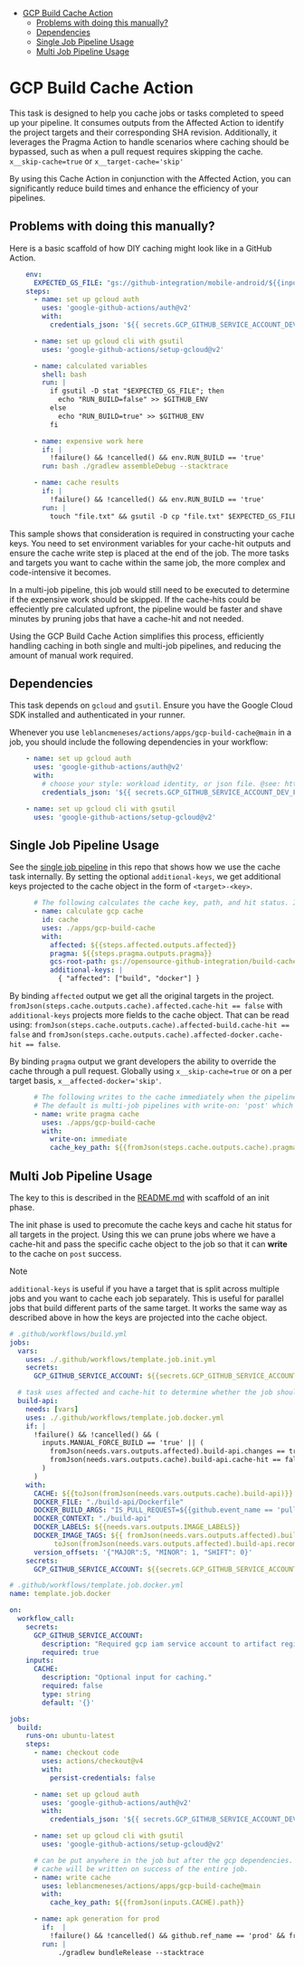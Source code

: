 - [GCP Build Cache Action](#gcp-build-cache-action)
  - [Problems with doing this manually?](#problems-with-doing-this-manually)
  - [Dependencies](#dependencies)
  - [Single Job Pipeline Usage](#single-job-pipeline-usage)
  - [Multi Job Pipeline Usage](#multi-job-pipeline-usage)


# GCP Build Cache Action

This task is designed to help you cache jobs or tasks completed to speed up your pipeline. It consumes outputs from the Affected Action to identify the project targets and their corresponding SHA revision. Additionally, it leverages the Pragma Action to handle scenarios where caching should be bypassed, such as when a pull request requires skipping the cache. `x__skip-cache=true` or `x__target-cache='skip'`

By using this Cache Action in conjunction with the Affected Action, you can significantly reduce build times and enhance the efficiency of your pipelines.


## Problems with doing this manually?

Here is a basic scaffold of how DIY caching might look like in a GitHub Action.

```yaml
    env:
      EXPECTED_GS_FILE: "gs://github-integration/mobile-android/${{inputs.CACHE_KEY}}"
    steps:
      - name: set up gcloud auth
        uses: 'google-github-actions/auth@v2'
        with:
          credentials_json: '${{ secrets.GCP_GITHUB_SERVICE_ACCOUNT_DEV }}'

      - name: set up gcloud cli with gsutil
        uses: 'google-github-actions/setup-gcloud@v2'

      - name: calculated variables
        shell: bash
        run: |
          if gsutil -D stat "$EXPECTED_GS_FILE"; then
            echo "RUN_BUILD=false" >> $GITHUB_ENV
          else
            echo "RUN_BUILD=true" >> $GITHUB_ENV
          fi

      - name: expensive work here
        if: |
          !failure() && !cancelled() && env.RUN_BUILD == 'true'
        run: bash ./gradlew assembleDebug --stacktrace

      - name: cache results
        if: |
          !failure() && !cancelled() && env.RUN_BUILD == 'true'
        run: |
          touch "file.txt" && gsutil -D cp "file.txt" $EXPECTED_GS_FILE
```

This sample shows that consideration is required in constructing your cache keys. You need to set environment variables for your cache-hit outputs and ensure the cache write step is placed at the end of the job. The more tasks and targets you want to cache within the same job, the more complex and code-intensive it becomes.

In a multi-job pipeline, this job would still need to be executed to determine if the expensive work should be skipped. If the cache-hits could be effeciently pre calculated upfront, the pipeline would be faster and shave minutes by pruning jobs that have a cache-hit and not needed.

Using the GCP Build Cache Action simplifies this process, efficiently handling caching in both single and multi-job pipelines, and reducing the amount of manual work required.


## Dependencies

This task depends on `gcloud` and `gsutil`. Ensure you have the Google Cloud SDK installed and authenticated in your runner.

Whenever you use `leblancmeneses/actions/apps/gcp-build-cache@main` in a job, you should include the following dependencies in your workflow:

```yaml
    - name: set up gcloud auth
      uses: 'google-github-actions/auth@v2'
      with:
        # choose your style: workload identity, or json file. @see: https://github.com/google-github-actions/auth
        credentials_json: '${{ secrets.GCP_GITHUB_SERVICE_ACCOUNT_DEV_FILE }}'

    - name: set up gcloud cli with gsutil
      uses: 'google-github-actions/setup-gcloud@v2'
```



## Single Job Pipeline Usage

See the [single job pipeline](./.github/workflows/ci.yml) in this repo that shows how we use the cache task internally.
By setting the optional `additional-keys`, we get additional keys projected to the cache object in the form of `<target>-<key>`.

```yaml
      # The following calculates the cache key, path, and hit status. It will not write to the cache.
      - name: calculate gcp cache
        id: cache
        uses: ./apps/gcp-build-cache
        with:
          affected: ${{steps.affected.outputs.affected}}
          pragma: ${{steps.pragma.outputs.pragma}}
          gcs-root-path: gs://opensource-github-integration/build-cache
          additional-keys: |
            { "affected": ["build", "docker"] }
```

By binding `affected` output we get all the original targets in the project.
`fromJson(steps.cache.outputs.cache).affected.cache-hit == false` with `additional-keys` projects more fields to the cache object.
That can be read using: `fromJson(steps.cache.outputs.cache).affected-build.cache-hit == false` and `fromJson(steps.cache.outputs.cache).affected-docker.cache-hit == false`.


By binding `pragma` output we grant developers the ability to override the cache through a pull request.
Globally using `x__skip-cache=true` or on a per target basis, `x__affected-docker='skip'`.


```yaml
      # The following writes to the cache immediately when the pipeline reaches this step. (useful in single job pipelines)
      # The default is multi-job pipelines with write-on: 'post' which only writes on success of the entire job and can be placed anywhere in the job but after the gcp dependencies.
      - name: write pragma cache
        uses: ./apps/gcp-build-cache
        with:
          write-on: immediate
          cache_key_path: ${{fromJson(steps.cache.outputs.cache).pragma.path}}
```



## Multi Job Pipeline Usage

The key to this is described in the [README.md](../README.md#recommendations-for-multi-job-pipeline) with scaffold of an init phase.

The init phase is used to precomute the cache keys and cache hit status for all targets in the project.  Using this we can prune jobs where we have a cache-hit and pass the specific cache object to the job so that it can **write** to the cache on `post` success.

> [!NOTE]
> `additional-keys` is useful if you have a target that is split across multiple jobs and you want to cache each job separately.
> This is useful for parallel jobs that build different parts of the same target.  It works the same way as described above
> in how the keys are projected into the cache object.


```yaml
# .github/workflows/build.yml
jobs:
  vars:
    uses: ./.github/workflows/template.job.init.yml
    secrets:
      GCP_GITHUB_SERVICE_ACCOUNT: ${{secrets.GCP_GITHUB_SERVICE_ACCOUNT_DEV}}

  # task uses affected and cache-hit to determine whether the job should be pruned from execution.
  build-api:
    needs: [vars]
    uses: ./.github/workflows/template.job.docker.yml
    if: |
      !failure() && !cancelled() && (
        inputs.MANUAL_FORCE_BUILD == 'true' || (
          fromJson(needs.vars.outputs.affected).build-api.changes == true &&
          fromJson(needs.vars.outputs.cache).build-api.cache-hit == false
        )
      )
    with:
      CACHE: ${{toJson(fromJson(needs.vars.outputs.cache).build-api)}}
      DOCKER_FILE: "./build-api/Dockerfile"
      DOCKER_BUILD_ARGS: "IS_PULL_REQUEST=${{github.event_name == 'pull_request'}}"
      DOCKER_CONTEXT: "./build-api"
      DOCKER_LABELS: ${{needs.vars.outputs.IMAGE_LABELS}}
      DOCKER_IMAGE_TAGS: ${{ fromJson(needs.vars.outputs.affected).build-api.recommended_imagetags &&
           toJson(fromJson(needs.vars.outputs.affected).build-api.recommended_imagetags) || '[]' }}
      version_offsets: '{"MAJOR":5, "MINOR": 1, "SHIFT": 0}'
    secrets:
      GCP_GITHUB_SERVICE_ACCOUNT: ${{secrets.GCP_GITHUB_SERVICE_ACCOUNT}}

```

```yaml
# .github/workflows/template.job.docker.yml
name: template.job.docker

on:
  workflow_call:
    secrets:
      GCP_GITHUB_SERVICE_ACCOUNT:
        description: "Required gcp iam service account to artifact registery and k8s"
        required: true
    inputs:
      CACHE:
        description: "Optional input for caching."
        required: false
        type: string
        default: '{}'

jobs:
  build:
    runs-on: ubuntu-latest
    steps:
      - name: checkout code
        uses: actions/checkout@v4
        with:
          persist-credentials: false

      - name: set up gcloud auth
        uses: 'google-github-actions/auth@v2'
        with:
          credentials_json: '${{ secrets.GCP_GITHUB_SERVICE_ACCOUNT_DEV }}'

      - name: set up gcloud cli with gsutil
        uses: 'google-github-actions/setup-gcloud@v2'

      # can be put anywhere in the job but after the gcp dependencies.
      # cache will be written on success of the entire job.
      - name: write cache
        uses: leblancmeneses/actions/apps/gcp-build-cache@main
        with:
          cache_key_path: ${{fromJson(inputs.CACHE).path}}

      - name: apk generation for prod
        if:  |
          !failure() && !cancelled() && github.ref_name == 'prod' && fromJson(inputs.CACHE).cache-hit == false
        run: |
            ./gradlew bundleRelease --stacktrace
```
